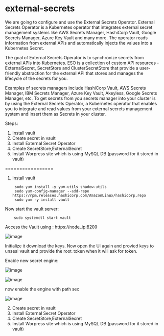 # external-secrets

We are going to configure and use the External Secrets Operator. External Secrets Operator is a Kubernetes operator that integrates external secret management systems like AWS Secrets Manager, HashiCorp Vault, Google Secrets Manager, Azure Key Vault and many more. The operator reads information from external APIs and automatically injects the values into a Kubernetes Secret.

The goal of External Secrets Operator is to synchronize secrets from external APIs into Kubernetes. ESO is a collection of custom API resources - ExternalSecret, SecretStore and ClusterSecretStore that provide a user-friendly abstraction for the external API that stores and manages the lifecycle of the secrets for you.

Examples of secrets managers include HashiCorp Vault, AWS Secrets Manager, IBM Secrets Manager, Azure Key Vault, Akeyless, Google Secrets Manager, etc. To get secrets from you secrets manager into your cluster is by using the External Secrets Operator, a Kubernetes operator that enables you to integrate and read values from your external secrets management system and insert them as Secrets in your cluster.

Steps:
1. Install vault
2. Create secret in vault
3. Install External Secret Operator
4. Create SecretStore,ExternalSecret
5. Install Worpress site which is using MySQL DB (password for it stored in vault)


=================
1. Install vault

        sudo yum install -y yum-utils shadow-utils
        sudo yum-config-manager --add-repo https://rpm.releases.hashicorp.com/AmazonLinux/hashicorp.repo
        sudo yum -y install vault

Now start the vault server:

        sudo systemctl start vault

Access the Vault using : https://node_ip:8200

![image](https://github.com/cloudtechmasters/external-secrets/assets/68885738/15d2d210-5935-4618-996b-b60c848ae4a4)

Initialize it download the keys. Now open the UI again and provied keys to unseal vault and provide the root_token when it will ask for token.

Enable new secret engine:

![image](https://github.com/cloudtechmasters/external-secrets/assets/68885738/187365f8-a2e9-4638-93a4-30e022449688)

![image](https://github.com/cloudtechmasters/external-secrets/assets/68885738/d730b06d-ef58-4682-850d-c296a88de4c4)

now enable the engine with path sec

![image](https://github.com/cloudtechmasters/external-secrets/assets/68885738/1e479ec8-d5fe-4200-9d24-4f666e91108a)

        
2. Create secret in vault
3. Install External Secret Operator
4. Create SecretStore,ExternalSecret
5. Install Worpress site which is using MySQL DB (password for it stored in vault)
